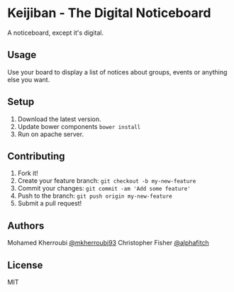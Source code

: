 # Keijiban - The Digital Noticeboard

A noticeboard, except it's digital.

## Usage

Use your board to display a list of notices about groups, events or anything else you want.

## Setup

1. Download the latest version.
2. Update bower components `bower install`
3. Run on apache server.

## Contributing

1. Fork it!
2. Create your feature branch: `git checkout -b my-new-feature`
3. Commit your changes: `git commit -am 'Add some feature'`
4. Push to the branch: `git push origin my-new-feature`
5. Submit a pull request!

## Authors

Mohamed Kherroubi [@mkherroubi93](https://twitter.com/mkherroubi93)
Christopher Fisher [@alphafitch](https://twitter.com/alphafitch)

## License

MIT